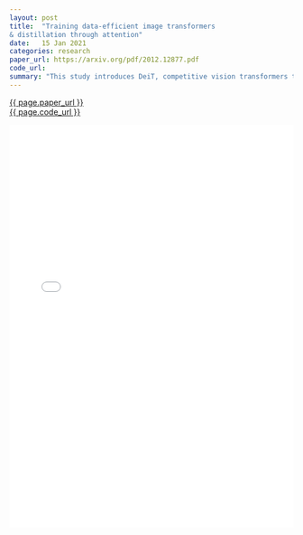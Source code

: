 ```yaml
---
layout: post
title:  "Training data-efficient image transformers
& distillation through attention"
date:   15 Jan 2021
categories: research
paper_url: https://arxiv.org/pdf/2012.12877.pdf
code_url: 
summary: "This study introduces DeiT, competitive vision transformers trained solely on ImageNet without convolutions, achieving up to 83.1% top-1 accuracy on ImageNet, using a single computer in under 3 days. Notably, it presents a unique teacher-student strategy for transformers, leveraging a distillation token for efficient learning from a convolutional network teacher. This method results in performance on par with convolutional networks, achieving up to 85.2% accuracy on ImageNet and demonstrating effective transferability to other tasks. The authors provide access to their code and models."
---
```


<style>
.responsive-pdf-container {
    overflow: hidden;
    padding-top: 141.42%; /* 16:9 Aspect Ratio, adjust as needed */
    position: relative;
}

.responsive-pdf-container iframe {
    border: none;
    height: 100%;
    left: 0;
    position: absolute;
    top: 0;
    width: 100%;
}
</style>

<a href="{{ page.paper_url }}">{{ page.paper_url }}</a><br>
<a href="{{ page.code_url }}">{{ page.code_url }}</a>

<div class="responsive-pdf-container">
    <iframe src="{{ page.paper_url }}" style="border: none;"></iframe>
</div>